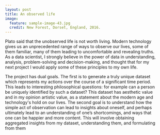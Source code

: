 ```yaml
---
layout: post
title: An observed life
image:
  feature: sample-image-43.jpg
  credit: New Forest, Dorset, England, 2016. 
---
```


Plato said that the unobserved life is not worth living. Modern technology gives us an unprecedented range of ways to observe our lives, some of them familiar, many of them leading to uncomfortable and revealing truths. As a data scientist, I strongly believe in the power of data in understanding, analysis, problem-solving and decision-making, and thought that for my next project I would apply some of these principles to my own life.

The project has dual goals. The first is to generate a truly unique dataset which represents my actions over the course of a significant time period. This leads to interesting philosophical questions: for example can a person be uniquely identified by such a dataset? This dataset has aesthetic value and in my opinion artistic value, as a statement about the modern age and technology's hold on our lives. The second goal is to understand how the simple act of observation can lead to insights about oneself, and perhaps ultimately lead to an understanding of one’s shortcomings, and ways that one can be happier and more content. This will involve obtaining aggregated insights from my dataset, understanding them, and formulating from them 